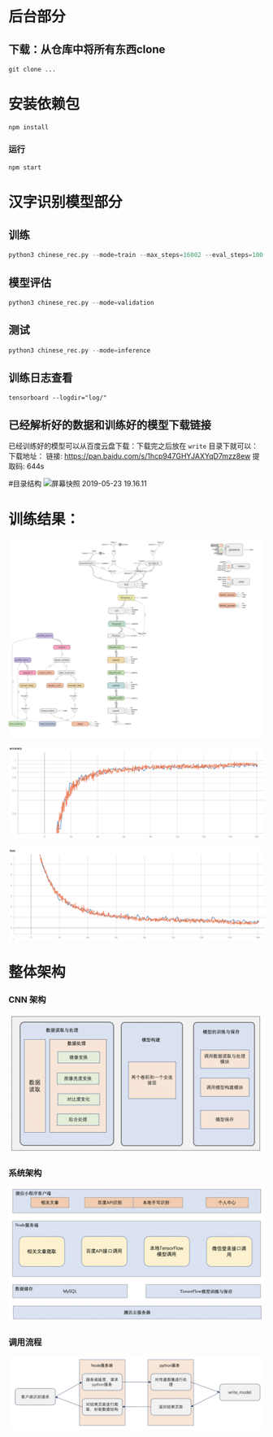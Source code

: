 # 后台部分
## 下载：从仓库中将所有东西clone
```
git clone ...
```

# 安装依赖包
```
npm install 
```

### 运行
```
npm start
```


# 汉字识别模型部分
## 训练
```python
python3 chinese_rec.py --mode=train --max_steps=16002 --eval_steps=100 --save_steps=500
```
## 模型评估
```python
python3 chinese_rec.py --mode=validation
```
## 测试
```python
python3 chinese_rec.py --mode=inference
```

## 训练日志查看
```
tensorboard --logdir="log/"
```

## 已经解析好的数据和训练好的模型下载链接

已经训练好的模型可以从百度云盘下载：下载完之后放在 `write` 目录下就可以：
  下载地址： 链接: https://pan.baidu.com/s/1hcp947GHYJAXYqD7mzz8ew 提取码: 644s 

#目录结构
![屏幕快照 2019-05-23 19.16.11](http://ww1.sinaimg.cn/large/006tNc79ly1g3dd6clwilj30u0136ti0.jpg)



# 训练结果：

![](./img/png.png)

![](./img/accuracy.png)

![](./img/loss_rate.png)



# 整体架构

### CNN 架构

![](./img/CNN架构图.png)



### 系统架构

![](./img/系统架构.png)

### 调用流程

![](./img/调用流程.png)